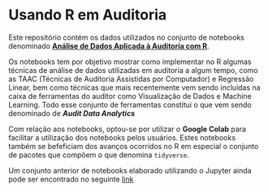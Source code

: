 
# Usando R em Auditoria


Este repositório contém os dados utilizados no conjunto de notebooks denominado [**Análise de Dados Aplicada à Auditoria com R**](https://colab.research.google.com/drive/1nHhHNGRheKaehgQetEh_fPU99CQLwmSt?usp=sharing). 

Os notebooks tem por objetivo mostrar como implementar no R algumas técnicas de análise de dados utilizadas em auditoria a algum tempo, como as TAAC (Técnicas de Auditoria Assistidas por Computador) e Regressão Linear, bem como técnicas que mais recentemente vem sendo incluídas na caixa de ferramentas do auditor como Visualização de Dados e Machine Learning. Todo esse conjunto de ferramentas constitui o que vem sendo denominado de **_Audit Data Analytics_**

Com relação aos notebooks, optou-se por utilizar o **Google Colab** para facilitar a utilização dos notebooks pelos usuários. Estes notebooks também se befeficiam dos avanços ocorridos no R em especial o conjunto de pacotes que compõem o que denomina `tidyverse`.

Um conjunto anterior de notebooks elaborado utilizando o Jupyter ainda pode ser encontrado no seguinte [link](https://nbviewer.jupyter.org/github/marcosfs2006/Usando-R-em-Auditoria/blob/master/ipynb/usando_r_em_auditoria.ipynb) 



<!--

Contém também arquivos `.ipynb` e os dados utilizados para gerar algumas das páginas do site [audinalytics - Auditoria com Inteligência Analítica](https://www.audinalytics.com.br/) que é uma repaginada do antigo site [Usando R em Auditoria](https://sites.google.com/site/marcosfs2006/).

-->

